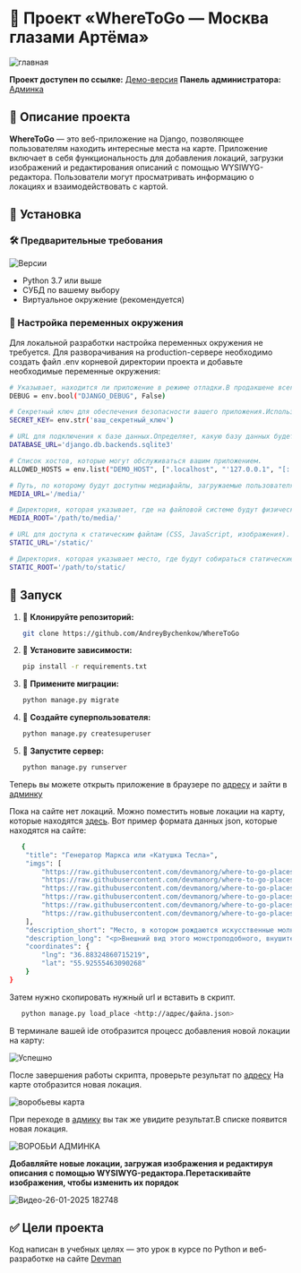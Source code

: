 # 🐍 Проект «WhereToGo — Москва глазами Артёма»

![главная](https://github.com/user-attachments/assets/ec0ef2b0-388f-45d5-aae7-3ab382abed91)

**Проект доступен по ссылке:** [Демо-версия](https://decebell032.pythonanywhere.com)
**Панель администратора:**  [Админка](https://decebell032.pythonanywhere.com/admin)

## 📌 Описание проекта

**WhereToGo** — это веб-приложение на Django, позволяющее пользователям находить интересные места на карте. Приложение включает в себя функциональность для добавления локаций, загрузки изображений и редактирования описаний с помощью WYSIWYG-редактора. Пользователи могут просматривать информацию о локациях и взаимодействовать с картой.

## 📌 Установка

### 🛠 Предварительные требования

![Версии](https://i.postimg.cc/q7K2DF8t/version2.jpg)

- Python 3.7 или выше
- СУБД по вашему выбору
- Виртуальное окружение (рекомендуется)

### 🔧 Настройка переменных окружения

Для локальной разработки настройка переменных окружения не требуется.
Для разворачивания на production-сервере необходимо создать файл .env корневой директории проекта и добавьте необходимые переменные окружения:

```bash
# Указывает, находится ли приложение в режиме отладки.В продакшене всегда должно быть False.Если DEBUG = True, приложение будет выводить подробные сообщения об ошибках и автоматически перезагружаться при изменении кода.
DEBUG = env.bool("DJANGO_DEBUG", False)

# Секретный ключ для обеспечения безопасности вашего приложения.Используется для шифрования данных и защиты сессий.
SECRET_KEY= env.str('ваш_секретный_ключ')

# URL для подключения к базе данных.Определяет, какую базу данных будет использовать приложение.
DATABASE_URL='django.db.backends.sqlite3'

# Список хостов, которые могут обслуживаться вашим приложением.
ALLOWED_HOSTS = env.list("DEMO_HOST", [".localhost", "'127.0.0.1", "[::1]"])

# Путь, по которому будут доступны медиафайлы, загружаемые пользователями.
MEDIA_URL='/media/' 

# Директория, которая указывает, где на файловой системе будут физически храниться загруженные файлы.
MEDIA_ROOT='/path/to/media/'

# URL для доступа к статическим файлам (CSS, JavaScript, изображения).
STATIC_URL='/static/' 

# Директория. которая указывает место, где будут собираться статические файлы при выполнении команды collectstatic.
STATIC_ROOT='/path/to/static/ 
 ```

## 🚀 Запуск

1. 📌 **Клонируйте репозиторий:**

   ```bash
   git clone https://github.com/AndreyBychenkow/WhereToGo  
   ```
2. 📌 **Установите зависимости:**

   ```bash
   pip install -r requirements.txt   
   ```
3. 📌 **Примените миграции:**

   ```bash
   python manage.py migrate   
   ```
4. 📌 **Создайте суперпользователя:**

   ```bash
   python manage.py createsuperuser   
   ```
5. 📌 **Запустите сервер:**

   ```bash
   python manage.py runserver   
   ```
Теперь вы можете открыть приложение в браузере по [адресу](http://127.0.0.1:8000/)  и зайти в [админку](http://127.0.0.1:8000/admin/)

Пока на сайте нет локаций. Можно поместить новые локации на карту, которые находятся [здесь](https://github.com/devmanorg/where-to-go-places/tree/master/places).
Вот пример  формата данных json, которые находятся на сайте:

```bash
   {
    "title": "Генератор Маркса или «Катушка Тесла»",
    "imgs": [
        "https://raw.githubusercontent.com/devmanorg/where-to-go-places/master/media/d3b5cc74cc94c802b51c85542b2f9ad5.jpg",
        "https://raw.githubusercontent.com/devmanorg/where-to-go-places/master/media/b742b82f77028d6a8c9be681cab25a3d.jpg",
        "https://raw.githubusercontent.com/devmanorg/where-to-go-places/master/media/57f990fd24a55324fc1fc541cac41b99.jpg",
        "https://raw.githubusercontent.com/devmanorg/where-to-go-places/master/media/2d5be0d4e83fdde3e8c98f18e0d2e365.jpg",
        "https://raw.githubusercontent.com/devmanorg/where-to-go-places/master/media/d4a8ab43eff1f7e83491610682d13984.jpg",
        "https://raw.githubusercontent.com/devmanorg/where-to-go-places/master/media/7945e1e565530ab6943c40d64f21cfb7.jpg"
    ],
    "description_short": "Место, в котором рождаются искусственные молнии и облака.",
    "description_long": "<p>Внешний вид этого монстроподобного, внушительного комплекса заставляет сердца посетителей биться чаще, а некоторое сходство с катушкой Тесла (на самом деле это генератор Аркадьева-Маркса) влечёт сюда всех любителей научпопа, индастриала и других интересующихся. Для того, чтобы попасть на территорию действующего испытательного стенда ВНИЦ ВЭИ, коим и является это окутанное мифами место, рекомендуется договориться с охраной. Несанкционированное попадание в пределы испытаний может повлечь самые серьёзные последствия!</p>",
    "coordinates": {
        "lng": "36.88324860715219",
        "lat": "55.92555463090268"
    }
}   
```
Затем нужно скопировать нужный url и вставить в скрипт.

```bash
   python manage.py load_place <http://адрес/файла.json>   
```
В терминале вашей ide отобразится процесс добавления новой локации на карту:

![Успешно](https://github.com/user-attachments/assets/d03a4c4f-026d-4cef-be6e-5ad28903c04c)

После завершения работы скрипта, проверьте результат по [адресу](http://127.0.0.1:8000/) На карте отобразится  новая локация.

![воробьевы карта](https://github.com/user-attachments/assets/0e12dc92-cc1a-4cf5-bfd4-7549be70169c)

При переходе в [адмику](http://127.0.0.1:8000/admin/)   вы так же увидите результат.В списке появится новая локация.

![ВОРОБЬИ АДМИНКА](https://github.com/user-attachments/assets/6c3235c2-78d2-4f95-9db9-6e842760b915)

**Добавляйте новые локации, загружая изображения и редактируя описания с помощью WYSIWYG-редактора.Перетаскивайте изображения, чтобы изменить их порядок**

![Видео-26-01-2025 182748](https://github.com/user-attachments/assets/72ac636c-9f31-4e24-a989-e73ae97336e7)

## ✅ Цели проекта

Код написан в учебных целях — это урок в курсе по Python и веб-разработке на сайте [Devman](https://dvmn.org)
